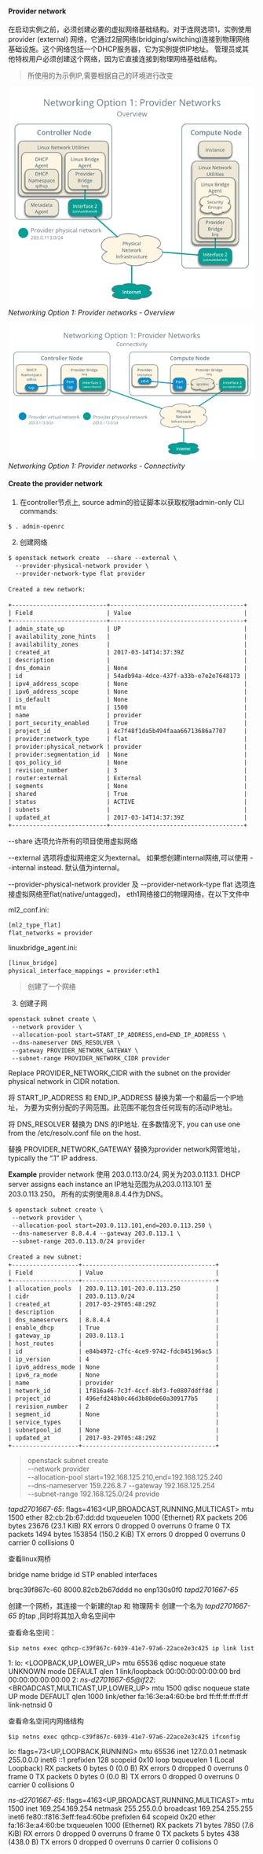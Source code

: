 #### Provider network
在启动实例之前，必须创建必要的虚拟网络基础结构。对于连网选项1，实例使用provider (external) 网络，它通过2层网络(bridging/switching)连接到物理网络基础设施。这个网络包括一个DHCP服务器，它为实例提供IP地址。
管理员或其他特权用户必须创建这个网络，因为它直接连接到物理网络基础结构。

> 所使用的为示例IP,需要根据自己的环境进行改变

![](assets/markdown-img-paste-20180917170729944.png)
*Networking Option 1: Provider networks - Overview*

![](assets/markdown-img-paste-20180917170825927.png)
*Networking Option 1: Provider networks - Connectivity*

#### Create the provider network

1. 在controller节点上, source admin的验证脚本以获取权限admin-only CLI commands:

```
$ . admin-openrc
```
2. 创建网络

```
$ openstack network create  --share --external \
  --provider-physical-network provider \
  --provider-network-type flat provider

Created a new network:

+---------------------------+--------------------------------------+
| Field                     | Value                                |
+---------------------------+--------------------------------------+
| admin_state_up            | UP                                   |
| availability_zone_hints   |                                      |
| availability_zones        |                                      |
| created_at                | 2017-03-14T14:37:39Z                 |
| description               |                                      |
| dns_domain                | None                                 |
| id                        | 54adb94a-4dce-437f-a33b-e7e2e7648173 |
| ipv4_address_scope        | None                                 |
| ipv6_address_scope        | None                                 |
| is_default                | None                                 |
| mtu                       | 1500                                 |
| name                      | provider                             |
| port_security_enabled     | True                                 |
| project_id                | 4c7f48f1da5b494faaa66713686a7707     |
| provider:network_type     | flat                                 |
| provider:physical_network | provider                             |
| provider:segmentation_id  | None                                 |
| qos_policy_id             | None                                 |
| revision_number           | 3                                    |
| router:external           | External                             |
| segments                  | None                                 |
| shared                    | True                                 |
| status                    | ACTIVE                               |
| subnets                   |                                      |
| updated_at                | 2017-03-14T14:37:39Z                 |
+---------------------------+--------------------------------------+
```

--share 选项允许所有的项目使用虚拟网络

--external 选项将虚拟网络定义为external。 如果想创建internal网络,可以使用 --internal instead. 默认值为internal。

--provider-physical-network provider 及 --provider-network-type flat 选项连接虚拟网络至flat(native/untagged)， eth1网络接口的物理网络，在以下文件中

ml2_conf.ini:

```
[ml2_type_flat]
flat_networks = provider
```

linuxbridge_agent.ini:
```
[linux_bridge]
physical_interface_mappings = provider:eth1
```
>创建了一个网络

3. 创建子网
```
openstack subnet create \
 --network provider \
 --allocation-pool start=START_IP_ADDRESS,end=END_IP_ADDRESS \
 --dns-nameserver DNS_RESOLVER \
 --gateway PROVIDER_NETWORK_GATEWAY \
 --subnet-range PROVIDER_NETWORK_CIDR provider
```

Replace PROVIDER_NETWORK_CIDR with the subnet on the provider physical network in CIDR notation.

将 START_IP_ADDRESS 和 END_IP_ADDRESS 替换为第一个和最后一个IP地址， 为要为实例分配的子网范围。此范围不能包含任何现有的活动IP地址。

将 DNS_RESOLVER 替换为 DNS 的IP地址. 在多数情况下, you can use one from the /etc/resolv.conf file on the host.

替换 PROVIDER_NETWORK_GATEWAY 替换为provider network网管地址，typically the “.1” IP address.

**Example**
 provider network 使用 203.0.113.0/24, 网关为203.0.113.1. DHCP server assigns each instance an IP地址范围为从203.0.113.101 至 203.0.113.250。 所有的实例使用8.8.4.4作为DNS。

 ```
 $ openstack subnet create \
  --network provider \
  --allocation-pool start=203.0.113.101,end=203.0.113.250 \
  --dns-nameserver 8.8.4.4 --gateway 203.0.113.1 \
  --subnet-range 203.0.113.0/24 provider

Created a new subnet:
+-------------------+--------------------------------------+
| Field             | Value                                |
+-------------------+--------------------------------------+
| allocation_pools  | 203.0.113.101-203.0.113.250          |
| cidr              | 203.0.113.0/24                       |
| created_at        | 2017-03-29T05:48:29Z                 |
| description       |                                      |
| dns_nameservers   | 8.8.4.4                              |
| enable_dhcp       | True                                 |
| gateway_ip        | 203.0.113.1                          |
| host_routes       |                                      |
| id                | e84b4972-c7fc-4ce9-9742-fdc845196ac5 |
| ip_version        | 4                                    |
| ipv6_address_mode | None                                 |
| ipv6_ra_mode      | None                                 |
| name              | provider                             |
| network_id        | 1f816a46-7c3f-4ccf-8bf3-fe0807ddff8d |
| project_id        | 496efd248b0c46d3b80de60a309177b5     |
| revision_number   | 2                                    |
| segment_id        | None                                 |
| service_types     |                                      |
| subnetpool_id     | None                                 |
| updated_at        | 2017-03-29T05:48:29Z                 |
+-------------------+--------------------------------------+
 ```
>openstack subnet create \
--network provider \
--allocation-pool start=192.168.125.210,end=192.168.125.240 \
--dns-nameserver 159.226.8.7 --gateway 192.168.125.254 \
--subnet-range 192.168.125.0/24 provide





*tapd2701667-65*: flags=4163<UP,BROADCAST,RUNNING,MULTICAST>  mtu 1500
        ether 82:cb:2b:67:dd:dd  txqueuelen 1000  (Ethernet)
        RX packets 206  bytes 23676 (23.1 KiB)
        RX errors 0  dropped 0  overruns 0  frame 0
        TX packets 1494  bytes 153854 (150.2 KiB)
        TX errors 0  dropped 0 overruns 0  carrier 0  collisions 0


查看linux网桥

bridge name	bridge id		STP enabled	interfaces

brqc39f867c-60		8000.82cb2b67dddd	no		enp130s0f0
							*tapd2701667-65*


创建一个网桥，其连接一个新建的tap 和 物理网卡
创建一个名为 *tapd2701667-65* 的tap ,同时将其加入命名空间中

查看命名空间：
```
$ip netns exec qdhcp-c39f867c-6039-41e7-97a6-22ace2e3c425 ip link list
```

1: lo: <LOOPBACK,UP,LOWER_UP> mtu 65536 qdisc noqueue state UNKNOWN mode DEFAULT qlen 1
    link/loopback 00:00:00:00:00:00 brd 00:00:00:00:00:00
2: *ns-d2701667-65@if22*: <BROADCAST,MULTICAST,UP,LOWER_UP> mtu 1500 qdisc noqueue state UP mode DEFAULT qlen 1000
    link/ether fa:16:3e:a4:60:be brd ff:ff:ff:ff:ff:ff link-netnsid 0




查看命名空间内网络结构

```
$ip netns exec qdhcp-c39f867c-6039-41e7-97a6-22ace2e3c425 ifconfig
```

lo: flags=73<UP,LOOPBACK,RUNNING>  mtu 65536
        inet 127.0.0.1  netmask 255.0.0.0
        inet6 ::1  prefixlen 128  scopeid 0x10<host>
        loop  txqueuelen 1  (Local Loopback)
        RX packets 0  bytes 0 (0.0 B)
        RX errors 0  dropped 0  overruns 0  frame 0
        TX packets 0  bytes 0 (0.0 B)
        TX errors 0  dropped 0 overruns 0  carrier 0  collisions 0

*ns-d2701667-65*: flags=4163<UP,BROADCAST,RUNNING,MULTICAST>  mtu 1500
        inet 169.254.169.254  netmask 255.255.0.0  broadcast 169.254.255.255
        inet6 fe80::f816:3eff:fea4:60be  prefixlen 64  scopeid 0x20<link>
        ether fa:16:3e:a4:60:be  txqueuelen 1000  (Ethernet)
        RX packets 71  bytes 7850 (7.6 KiB)
        RX errors 0  dropped 0  overruns 0  frame 0
        TX packets 5  bytes 438 (438.0 B)
        TX errors 0  dropped 0 overruns 0  carrier 0  collisions 0

